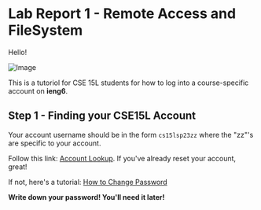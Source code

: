 # **Lab Report 1 - Remote Access and FileSystem**
Hello!

![Image](https://tse1.mm.bing.net/th?id=OIP.8LZXRf13eYIi-g6nxSfghgAAAA&pid=Api&rs=1&c=1&qlt=95&w=157&h=97)

This is a tutoriol for CSE 15L students for how to log into a course-specific account on **ieng6**.

## Step 1 - Finding your CSE15L Account

Your account username should be in the form `cs15lsp23zz` where the "zz"'s are specific to your account.

Follow this link: [Account Lookup](https://sdacs.ucsd.edu/~icc/index.php). If you've already reset your account, great! 

If not, here's a tutorial: [How to Change Password](https://drive.google.com/file/d/17IDZn8Qq7Q0RkYMxdiIR0o6HJ3B5YqSW/view?usp=share_link)

**Write down your password! You'll need it later!**

